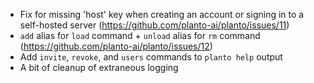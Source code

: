 - Fix for missing 'host' key when creating an account or signing in to a self-hosted server (https://github.com/planto-ai/planto/issues/11)
- `add` alias for `load` command + `unload` alias for `rm` command (https://github.com/planto-ai/planto/issues/12)
- Add `invite`, `revoke`, and `users` commands to `planto help` output
- A bit of cleanup of extraneous logging

